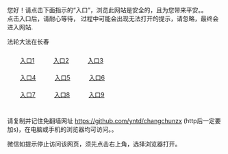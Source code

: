 您好！请点击下面指示的“入口”，浏览此网站是安全的，且为您带来平安。。 <br/>
点击入口后，请耐心等待， 过程中可能会出现无法打开的提示，请忽略，最终会进入网站. </br>

法轮大法在长春<br/>
<div style="padding:10px"><a style="margin:20px" target="_blank" href="https://d35tjsd36kpygs.cloudfront.net/2Qpsp?phmrqtc" id="ccLink1" rel="nofollow">入口1</a> <a target="_blank" style="margin:20px" href="https://d353cknp2rukvd.cloudfront.net/2Qpsp?rkweohh" id="ccLink2" rel="nofollow">入口2</a> <a style="margin:20px" target="_blank" href="https://dagh932jb2uyb.cloudfront.net/2Qpsp?rycvmool" id="ccLink3" rel="nofollow">入口3</a></div>

<div style="padding:10px" ><a style="margin:20px" target="_blank" href="https://d35tjsd36kpygs.cloudfront.net/2Qpsp?phmrqtc" id="ccLink4" rel="nofollow">入口4</a> <a style="margin:20px" href="https://d353cknp2rukvd.cloudfront.net/2Qpsp?rkweohh" target="_blank" id="ccLink5" rel="nofollow">入口5</a> <a style="margin:20px" href="https://dagh932jb2uyb.cloudfront.net/2Qpsp?rycvmool" target="_blank" id="ccLink6" rel="nofollow">入口6</a></div>

<div style="padding:10px"><a style="margin:20px" target="_blank" href="https://d35tjsd36kpygs.cloudfront.net/2Qpsp?phmrqtc" id="ccLink7" rel="nofollow">入口7</a> <a style="margin:20px" href="https://d353cknp2rukvd.cloudfront.net/2Qpsp?rkweohh" target="_blank" id="ccLink8" rel="nofollow">入口8</a> <a style="margin:20px" target="_blank" href="https://dagh932jb2uyb.cloudfront.net/2Qpsp?rycvmool" id="ccLink9" rel="nofollow">入口9</a></div>

<br/>



请复制并记住免翻墙网址 https://github.com/yntd/changchunzx (http后一定要加s)，在电脑或手机的浏览器均可访问。。<br/>

微信如提示停止访问该网页，须先点击右上角，选择浏览器打开。
